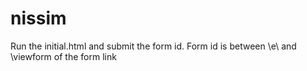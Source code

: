 # nissim
Run the initial.html and submit the form id.
Form id is between \e\ and \viewform of the form link
